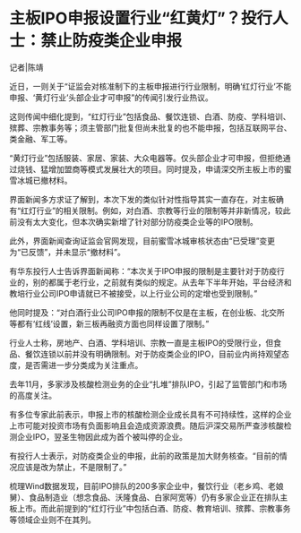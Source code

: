 # 主板IPO申报设置行业“红黄灯”？投行人士：禁止防疫类企业申报

记者|陈靖

近日，一则关于“证监会对核准制下的主板申报进行行业限制，明确‘红灯行业’不能申报、‘黄灯行业’头部企业才可申报”的传闻引发行业热议。

这则传闻中细化提到，“红灯行业”包括食品、餐饮连锁、白酒、防疫、学科培训、殡葬、宗教事务等；须主管部门批复但尚未批复的也不能申报，包括互联网平台、类金融、军工等。

“黄灯行业”包括服装、家居、家装、大众电器等。仅头部企业才可申报，但拒绝通过烧钱、猛增加盟商等模式发展壮大的项目。同时提及，申请深交所主板上市的蜜雪冰城已撤材料。

界面新闻多方求证了解到，本次下发的类似针对性指导其实一直存在，对主板确有“红灯行业”的相关限制。例如，对白酒、宗教等行业的限制等并非新情况，较此前没有太大变化，但本次确实新增了针对部分防疫类企业等的IPO限制。

此外，界面新闻查询证监会官网发现，目前蜜雪冰城审核状态由“已受理”变更为“已反馈”，并未显示“撤材料”。

有华东投行人士告诉界面新闻称：“本次关于IPO申报的限制是主要针对于防疫行业的，别的都属于老行业，之前就有类似的规定。从去年下半年开始，平台经济和教培行业公司IPO申请就已不被接受，以上行业公司的定增也受到限制。”

他同时提及：“对白酒行业公司IPO申报的限制不仅是在主板，在创业板、北交所等都有‘红线’设置，新三板再融资方面也同样设置了限制。”

行业人士称，房地产、白酒、学科培训、宗教一直是主板IPO的受限行业，但食品、餐饮连锁以前并没有明确限制。对于防疫类企业的IPO，目前业内尚持观望态度，是否需进一步分类成为关注重点。

去年11月，多家涉及核酸检测业务的企业“扎堆”排队IPO，引起了监管部门和市场的高度关注。

有多位专家此前表示，申报上市的核酸检测企业成长具有不可持续性，这样的企业上市可能对投资市场有负面影响且会造成资源浪费。随后沪深交易所严查涉核酸检测企业IPO，翌圣生物因此成为首个被叫停的企业。

有投行人士表示，对防疫类企业的申报，此前的政策是加大财务核查。“目前的情况应该是改为禁止，不是限制了。”

梳理Wind数据发现，目前IPO排队的200多家企业中，餐饮行业（老乡鸡、老娘舅）、食品制造业（想念食品、沃隆食品、白家阿宽等）仍有多家企业正在排队主板上市。而此前提到的“红灯行业”中包括白酒、防疫、教育培训、殡葬、宗教事务等领域企业则不在其列。

